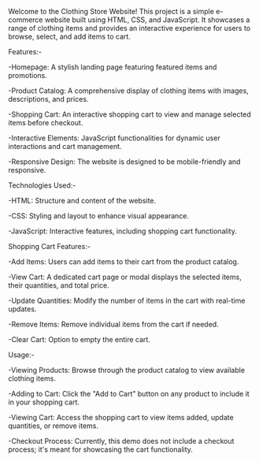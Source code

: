 Welcome to the Clothing Store Website! This project is a simple e-commerce website built using HTML, CSS, and JavaScript. It showcases a range of clothing items and provides an interactive experience for users to browse, select, and add items to cart.


Features:-

-Homepage: A stylish landing page featuring featured items and promotions.

-Product Catalog: A comprehensive display of clothing items with images, descriptions, and prices.

-Shopping Cart: An interactive shopping cart to view and manage selected items before checkout.

-Interactive Elements: JavaScript functionalities for dynamic user interactions and cart management.

-Responsive Design: The website is designed to be mobile-friendly and responsive.


Technologies Used:-

-HTML: Structure and content of the website.

-CSS: Styling and layout to enhance visual appearance.

-JavaScript: Interactive features, including shopping cart functionality.


Shopping Cart Features:-

-Add Items: Users can add items to their cart from the product catalog.

-View Cart: A dedicated cart page or modal displays the selected items, their quantities, and total price.

-Update Quantities: Modify the number of items in the cart with real-time updates.

-Remove Items: Remove individual items from the cart if needed.

-Clear Cart: Option to empty the entire cart.


Usage:-

-Viewing Products: Browse through the product catalog to view available clothing items.

-Adding to Cart: Click the "Add to Cart" button on any product to include it in your shopping cart.

-Viewing Cart: Access the shopping cart to view items added, update quantities, or remove items.

-Checkout Process: Currently, this demo does not include a checkout process; it's meant for showcasing the cart functionality.
